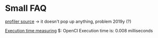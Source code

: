 # Small FAQ

[profiler source](https://github.com/LTPV/LTPV) -> it doesn't pop up anything, problem 2019y (?)

[Execution time measuring](https://stackoverflow.com/questions/23550912/measuring-execution-time-of-opencl-kernels)
$: OpenCl Execution time is: 0.008 milliseconds 

